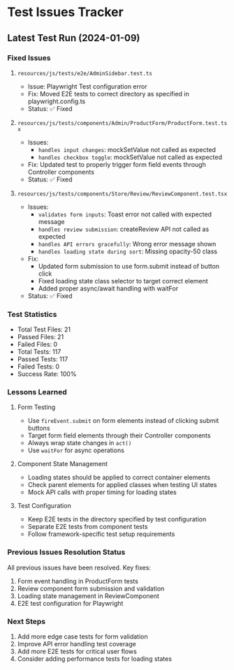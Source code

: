 # Test Issues Tracker

## Latest Test Run (2024-01-09)

### Fixed Issues
1. `resources/js/tests/e2e/AdminSidebar.test.ts`
   - Issue: Playwright Test configuration error
   - Fix: Moved E2E tests to correct directory as specified in playwright.config.ts
   - Status: ✅ Fixed

2. `resources/js/tests/components/Admin/ProductForm/ProductForm.test.tsx`
   - Issues:
     - `handles input changes`: mockSetValue not called as expected
     - `handles checkbox toggle`: mockSetValue not called as expected
   - Fix: Updated test to properly trigger form field events through Controller components
   - Status: ✅ Fixed

3. `resources/js/tests/components/Store/Review/ReviewComponent.test.tsx`
   - Issues:
     - `validates form inputs`: Toast error not called with expected message
     - `handles review submission`: createReview API not called as expected
     - `handles API errors gracefully`: Wrong error message shown
     - `handles loading state during sort`: Missing opacity-50 class
   - Fix: 
     - Updated form submission to use form.submit instead of button click
     - Fixed loading state class selector to target correct element
     - Added proper async/await handling with waitFor
   - Status: ✅ Fixed

### Test Statistics
- Total Test Files: 21
- Passed Files: 21
- Failed Files: 0
- Total Tests: 117
- Passed Tests: 117
- Failed Tests: 0
- Success Rate: 100%

### Lessons Learned
1. Form Testing
   - Use `fireEvent.submit` on form elements instead of clicking submit buttons
   - Target form field elements through their Controller components
   - Always wrap state changes in `act()`
   - Use `waitFor` for async operations

2. Component State Management
   - Loading states should be applied to correct container elements
   - Check parent elements for applied classes when testing UI states
   - Mock API calls with proper timing for loading states

3. Test Configuration
   - Keep E2E tests in the directory specified by test configuration
   - Separate E2E tests from component tests
   - Follow framework-specific test setup requirements

### Previous Issues Resolution Status
All previous issues have been resolved. Key fixes:
1. Form event handling in ProductForm tests
2. Review component form submission and validation
3. Loading state management in ReviewComponent
4. E2E test configuration for Playwright

### Next Steps
1. Add more edge case tests for form validation
2. Improve API error handling test coverage
3. Add more E2E tests for critical user flows
4. Consider adding performance tests for loading states 